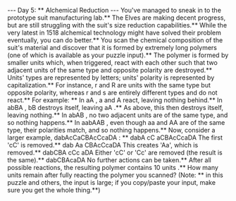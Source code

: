--- Day 5: ** Alchemical Reduction ---
You've managed to sneak in to the prototype suit manufacturing lab.**  The Elves are making decent progress, but are still struggling with the suit's size reduction capabilities.**
While the very latest in 1518 alchemical technology might have solved their problem eventually, you can do better.**  You scan the chemical composition of the suit's material and discover that it is formed by extremely long
polymers
(one of which is
available
as your puzzle input).**
The polymer is formed by smaller
units
which, when triggered, react with each other such that two adjacent units of the same type and opposite polarity are destroyed.** Units' types are represented by letters; units' polarity is represented by capitalization.**  For instance,
r
and
R
are units with the same type but opposite polarity, whereas
r
and
s
are entirely different types and do not react.**
For example: **
In
aA
,
a
and
A
react, leaving nothing behind.**
In
abBA
,
bB
destroys itself, leaving
aA
.**  As above, this then destroys itself, leaving nothing.**
In
abAB
, no two adjacent units are of the same type, and so nothing happens.**
In
aabAAB
, even though
aa
and
AA
are of the same type, their polarities match, and so nothing happens.**
Now, consider a larger example,
dabAcCaCBAcCcaDA
: **
dabA
cC
aCBAcCcaDA  The first 'cC' is removed.**
dab
Aa
CBAcCcaDA    This creates 'Aa', which is removed.**
dabCBA
cCc
aDA      Either 'cC' or 'Cc' are removed (the result is the same).**
dabCBAcaDA        No further actions can be taken.**
After all possible reactions, the resulting polymer contains
10 units
.**
How many units remain after fully reacting the polymer you scanned?
(Note: ** in this puzzle and others, the input is large; if you copy/paste your input, make sure you get the whole thing.**)

